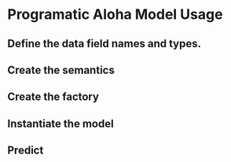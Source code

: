 # Programatic Aloha Model Usage

## Define the data field names and types.

## Create the semantics

## Create the factory

## Instantiate the model

## Predict

